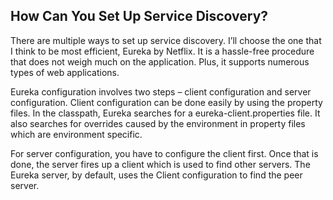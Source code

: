 ## How Can You Set Up Service Discovery?
There are multiple ways to set up service discovery. I’ll choose the one that I think to be most efficient, Eureka by Netflix. It is a hassle-free procedure that does not weigh much on the application. Plus, it supports numerous types of web applications.

Eureka configuration involves two steps – client configuration and server configuration.
Client configuration can be done easily by using the property files. In the classpath, Eureka searches for a eureka-client.properties file. It also searches for overrides caused by the environment in property files which are environment specific.

For server configuration, you have to configure the client first. Once that is done, the server fires up a client which is used to find other servers. The Eureka server, by default, uses the Client configuration to find the peer server.
